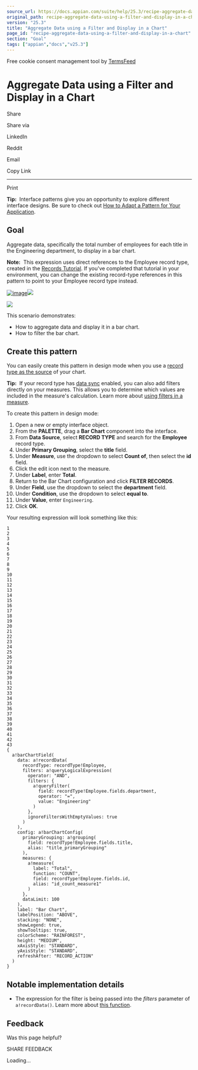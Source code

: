 ```yaml
---
source_url: https://docs.appian.com/suite/help/25.3/recipe-aggregate-data-using-a-filter-and-display-in-a-chart.html
original_path: recipe-aggregate-data-using-a-filter-and-display-in-a-chart.html
version: "25.3"
title: "Aggregate Data using a Filter and Display in a Chart"
page_id: "recipe-aggregate-data-using-a-filter-and-display-in-a-chart"
section: "Goal"
tags: ["appian","docs","v25.3"]
---
```



Free cookie consent management tool by [TermsFeed](https://www.termsfeed.com/)

# Aggregate Data using a Filter and Display in a Chart

Share

Share via

LinkedIn

Reddit

Email

Copy Link

* * *

Print

**Tip:**  Interface patterns give you an opportunity to explore different interface designs. Be sure to check out [How to Adapt a Pattern for Your Application](Adapt_a_SAIL_Recipe_to_Work_with_My_Applications.html).

## Goal

Aggregate data, specifically the total number of employees for each title in the Engineering department, to display in a bar chart.

**Note:**  This expression uses direct references to the Employee record type, created in the [Records Tutorial](Records_Tutorial.html). If you've completed that tutorial in your environment, you can change the existing record-type references in this pattern to point to your Employee record type instead.

[![image](images/barChartOcean.png)![](/suite/help/25.3/images/rn/zoom_magnify_center.png)](#img8)

[![](images/barChartOcean.png)](#_)

This scenario demonstrates:

-   How to aggregate data and display it in a bar chart.
-   How to filter the bar chart.

## Create this pattern

You can easily create this pattern in design mode when you use a [record type as the source](Chart_Configuration_Using_Records.html) of your chart.

**Tip:**  If your record type has [data sync](about-data-sync.html) enabled, you can also add filters directly on your measures. This allows you to determine which values are included in the measure's calculation. Learn more about [using filters in a measure](Chart_Configuration_Using_Records.html#using-filters-in-a-measure).

To create this pattern in design mode:

1.  Open a new or empty interface object.
2.  From the **PALETTE**, drag a **Bar Chart** component into the interface.
3.  From **Data Source**, select **RECORD TYPE** and search for the **Employee** record type.
4.  Under **Primary Grouping**, select the **title** field.
5.  Under **Measure**, use the dropdown to select **Count of**, then select the **id** field.
6.  Click the edit icon next to the measure.
7.  Under **Label**, enter **Total**.
8.  Return to the Bar Chart configuration and click **FILTER RECORDS**.
9.  Under **Field**, use the dropdown to select the **department** field.
10.  Under **Condition**, use the dropdown to select **equal to**.
11.  Under **Value**, enter `Engineering`.
12.  Click **OK**.

Your resulting expression will look something like this:

```
1
2
3
4
5
6
7
8
9
10
11
12
13
14
15
16
17
18
19
20
21
22
23
24
25
26
27
28
29
30
31
32
33
34
35
36
37
38
39
40
41
42
43
{
  a!barChartField(
    data: a!recordData(
      recordType: recordType!Employee,
      filters: a!queryLogicalExpression(
        operator: "AND",
        filters: {
          a!queryFilter(
            field: recordType!Employee.fields.department,
            operator: "=",
            value: "Engineering"
          )
        },
        ignoreFiltersWithEmptyValues: true
      )
    ),
    config: a!barChartConfig(
      primaryGrouping: a!grouping(
        field: recordType!Employee.fields.title,
        alias: "title_primaryGrouping"
      ),
      measures: {
        a!measure(
          label: "Total",
          function: "COUNT",
          field: recordType!Employee.fields.id,
          alias: "id_count_measure1"
        )
      },
      dataLimit: 100
    ),
    label: "Bar Chart",
    labelPosition: "ABOVE",
    stacking: "NONE",
    showLegend: true,
    showTooltips: true,
    colorScheme: "RAINFOREST",
    height: "MEDIUM",
    xAxisStyle: "STANDARD",
    yAxisStyle: "STANDARD",
    refreshAfter: "RECORD_ACTION"
  )
}
```

## Notable implementation details

-   The expression for the filter is being passed into the _filters_ parameter of `a!recordData()`. Learn more about [this function](fnc_system_recorddata.html).

## Feedback

Was this page helpful?

SHARE FEEDBACK

Loading...